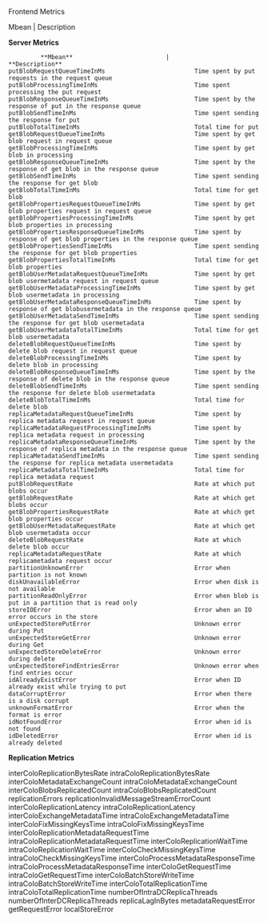 Frontend Metrics

Mbean	 |        Description      

**Server Metrics**

             **Mbean**	                        |                          **Description**  
    putBlobRequestQueueTimeInMs                         Time spent by put requests in the request queue  
    putBlobProcessingTimeInMs                           Time spent processing the put request  
    putBlobResponseQueueTimeInMs                        Time spent by the response of put in the response queue  
    putBlobSendTimeInMs                                 Time spent sending the response for put  
    putBlobTotalTimeInMs                                Total time for put  
    getBlobRequestQueueTimeInMs                         Time spent by get blob request in request queue    
    getBlobProcessingTimeInMs                           Time spent by get blob in processing  
    getBlobResponseQueueTimeInMs                        Time spent by the response of get blob in the response queue  
    getBlobSendTimeInMs                                 Time spent sending the response for get blob  
    getBlobTotalTimeInMs                                Total time for get blob  
    getBlobPropertiesRequestQueueTimeInMs               Time spent by get blob properties request in request queue  
    getBlobPropertiesProcessingTimeInMs                 Time spent by get blob properties in processing  
    getBlobPropertiesResponseQueueTimeInMs              Time spent by response of get blob properties in the response queue  
    getBlobPropertiesSendTimeInMs                       Time spent sending the response for get blob properties  
    getBlobPropertiesTotalTimeInMs                      Total time for get blob properties  
    getBlobUserMetadataRequestQueueTimeInMs             Time spent by get blob usermetadata request in request queue  
    getBlobUserMetadataProcessingTimeInMs               Time spent by get blob usermetadata in processing  
    getBlobUserMetadataResponseQueueTimeInMs            Time spent by response of get blobusermetadata in the response queue  
    getBlobUserMetadataSendTimeInMs                     Time spent sending the response for get blob usermetadata  
    getBlobUserMetadataTotalTimeInMs                    Total time for get blob usermetadata  
    deleteBlobRequestQueueTimeInMs                      Time spent by delete blob request in request queue  
    deleteBlobProcessingTimeInMs                        Time spent by delete blob in processing  
    deleteBlobResponseQueueTimeInMs                     Time spent by the response of delete blob in the response queue  
    deleteBlobSendTimeInMs                              Time spent sending the response for delete blob usermetadata  
    deleteBlobTotalTimeInMs                             Total time for delete blob  
    replicaMetadataRequestQueueTimeInMs                 Time spent by replica metadata request in request queue  
    replicaMetadataRequestProcessingTimeInMs            Time spent by replica metadata request in processing  
    replicaMetadataResponseQueueTimeInMs                Time spent by the response of replica metadata in the response queue  
    replicaMetadataSendTimeInMs                         Time spent sending the response for replica metadata usermetadata  
    replicaMetadataTotalTimeInMs                        Total time for replica metadata request  
    putBlobRequestRate                                  Rate at which put blobs occur
    getBlobRequestRate                                  Rate at which get blobs occur
    getBlobPropertiesRequestRate                        Rate at which get blob properties occur
    getBlobUserMetadataRequestRate                      Rate at which get blob usermetadata occur
    deleteBlobRequestRate                               Rate at which delete blob occur
    replicaMetadataRequestRate                          Rate at which replicametadata request occur
    partitionUnknownError                               Error when partition is not known
    diskUnavailableError                                Error when disk is not available
    partitionReadOnlyError                              Error when blob is put in a partition that is read only
    storeIOError                                        Error when an IO error occurs in the store
    unExpectedStorePutError                             Unknown error during Put
    unExpectedStoreGetError                             Unknown error during Get
    unExpectedStoreDeleteError                          Unknown error during delete
    unExpectedStoreFindEntriesError                     Unknown error when find entries occur                                 
    idAlreadyExistError                                 Error when ID already exist while trying to put
    dataCorruptError                                    Error when there is a disk corrupt
    unknownFormatError                                  Error when the format is error
    idNotFoundError                                     Error when id is not found                       
    idDeletedError                                      Error when id is already deleted

**Replication Metrics**

interColoReplicationBytesRate
intraColoReplicationBytesRate
interColoMetadataExchangeCount
intraColoMetadataExchangeCount
interColoBlobsReplicatedCount
intraColoBlobsReplicatedCount
replicationErrors
replicationInvalidMessageStreamErrorCount
interColoReplicationLatency
intraColoReplicationLatency
interColoExchangeMetadataTime
intraColoExchangeMetadataTime
interColoFixMissingKeysTime
intraColoFixMissingKeysTime
interColoReplicationMetadataRequestTime
intraColoReplicationMetadataRequestTime
interColoReplicationWaitTime
intraColoReplicationWaitTime
interColoCheckMissingKeysTime
intraColoCheckMissingKeysTime
interColoProcessMetadataResponseTime
intraColoProcessMetadataResponseTime
interColoGetRequestTime
intraColoGetRequestTime
interColoBatchStoreWriteTime
intraColoBatchStoreWriteTime
interColoTotalReplicationTime
intraColoTotalReplicationTime
numberOfIntraDCReplicaThreads
numberOfInterDCReplicaThreads
replicaLagInBytes 
metadataRequestError
getRequestError
localStoreError